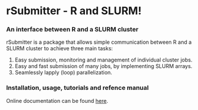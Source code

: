 # rSubmitter - R and SLURM!
### An interface between R and a SLURM cluster

rSubmitter is a package that allows simple communication between R and a SLURM cluster to achieve three main tasks:
1. Easy submission, monitoring and management of individual cluster jobs.
2. Easy and fast submission of many jobs, by implementing SLURM arrays.
3. Seamlessly lapply (loop) parallelization.


### Installation, usage, tutorials and refence manual
Online documentation can be found [here](https://pablo-gar.github.io/rSubmitter/index.html).
